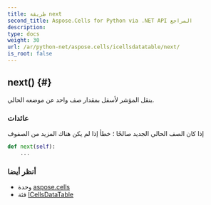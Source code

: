 ```yaml
---
title: طريقة next
second_title: Aspose.Cells for Python via .NET API المراجع
description:
type: docs
weight: 30
url: /ar/python-net/aspose.cells/icellsdatatable/next/
is_root: false
---
```

##  next() {#}
ينقل المؤشر لأسفل بمقدار صف واحد عن موضعه الحالي.


###  عائدات

إذا كان الصف الحالي الجديد صالحًا ؛ خطأ إذا لم يكن هناك المزيد من الصفوف


```python
def next(self):
    ...
```





###  أنظر أيضا
* وحدة [aspose.cells](../../)
* فئة [ICellsDataTable](/cells/ar/python-net/aspose.cells/icellsdatatable)
